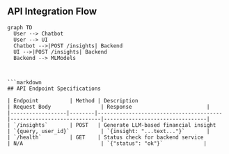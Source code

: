 ## API Integration Flow

```mermaid
graph TD
  User --> Chatbot
  User --> UI
  Chatbot -->|POST /insights| Backend
  UI -->|POST /insights| Backend
  Backend --> MLModels



```markdown
## API Endpoint Specifications

| Endpoint          | Method | Description                            | Request Body                | Response                        |
|------------------|--------|----------------------------------------|-----------------------------|---------------------------------|
| `/insights`       | POST   | Generate LLM-based financial insight   | `{query, user_id}`          | `{insight: "...text..."}`       |
| `/health`         | GET    | Status check for backend service       | N/A                         | `{"status": "ok"}`             |

